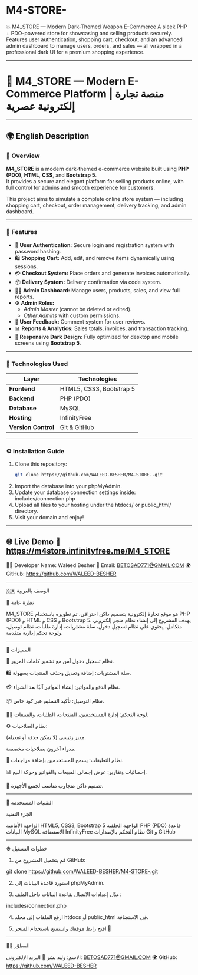 # M4-STORE-
💥 M4_STORE — Modern Dark-Themed Weapon E-Commerce A sleek PHP + PDO-powered store for showcasing and selling products securely. Features user authentication, shopping cart, checkout, and an advanced admin dashboard to manage users, orders, and sales — all wrapped in a professional dark UI for a premium shopping experience.

---------
# 🛒 M4_STORE — Modern E-Commerce Platform | منصة تجارة إلكترونية عصرية

---

## 🌍 English Description

### 🧾 Overview
**M4_STORE** is a modern dark-themed e-commerce website built using **PHP (PDO)**, **HTML**, **CSS**, and **Bootstrap 5**.  
It provides a secure and elegant platform for selling products online, with full control for admins and smooth experience for customers.

This project aims to simulate a complete online store system — including shopping cart, checkout, order management, delivery tracking, and admin dashboard.

---

### 🚀 Features
- 🔐 **User Authentication:** Secure login and registration system with password hashing.  
- 🛍️ **Shopping Cart:** Add, edit, and remove items dynamically using sessions.  
- 💳 **Checkout System:** Place orders and generate invoices automatically.  
- 📦 **Delivery System:** Delivery confirmation via code system.  
- 👨‍💼 **Admin Dashboard:** Manage users, products, sales, and view full reports.  
- ⚙️ **Admin Roles:**  
  - *Admin Master* (cannot be deleted or edited).  
  - *Other Admins* with custom permissions.  
- 💬 **User Feedback:** Comment system for user reviews.  
- 📊 **Reports & Analytics:** Sales totals, invoices, and transaction tracking.  
- 🌙 **Responsive Dark Design:** Fully optimized for desktop and mobile screens using **Bootstrap 5**.

---

### 🧰 Technologies Used
| Layer | Technologies |
|--------|---------------|
| **Frontend** | HTML5, CSS3, Bootstrap 5 |
| **Backend** | PHP (PDO) |
| **Database** | MySQL |
| **Hosting** | InfinityFree |
| **Version Control** | Git & GitHub |

---

### ⚙️ Installation Guide
1. Clone this repository:
   ```bash
   git clone https://github.com/WALEED-BESHER/M4-STORE-.git
2. Import the database into your phpMyAdmin.
3. Update your database connection settings inside:
includes/connection.php
4. Upload all files to your hosting under the htdocs/ or public_html/ directory.
5. Visit your domain and enjoy!

---
🌐 Live Demo
🔗 https://m4store.infinityfree.me/M4_STORE
---
🧑‍💻 Developer
Name: Waleed Besher
📧 Email: BETOSAD771@GMAIL.COM
🌍 GitHub: https://github.com/WALEED-BESHER


---
🇸🇦 الوصف بالعربية

🧾 نظرة عامة

M4_STORE هو موقع تجارة إلكترونية بتصميم داكن احترافي، تم تطويره باستخدام PHP (PDO) و HTML و CSS و Bootstrap 5.
يهدف المشروع إلى إنشاء نظام متجر إلكتروني متكامل، يحتوي على نظام تسجيل دخول، سلة مشتريات، إدارة طلبات، نظام توصيل، ولوحة تحكم إدارية متقدمة.


---

🚀 المميزات

🔐 نظام تسجيل دخول آمن مع تشفير كلمات المرور.

🛍️ سلة المشتريات: إضافة وتعديل وحذف المنتجات بسهولة.

💳 نظام الدفع والفواتير: إنشاء الفواتير آليًا بعد الشراء.

📦 نظام التوصيل: تأكيد التسليم عبر كود خاص.

👨‍💼 لوحة التحكم: إدارة المستخدمين، المنتجات، الطلبات، والمبيعات.

⚙️ نظام الصلاحيات:

مدير رئيسي (لا يمكن حذفه أو تعديله).

مدراء آخرون بصلاحيات مخصصة.


💬 نظام التعليقات: يسمح للمستخدمين بإضافة مراجعات.

📊 إحصائيات وتقارير: عرض إجمالي المبيعات والفواتير وحركة البيع.

🌙 تصميم داكن متجاوب مناسب لجميع الأجهزة.



---

🧰 التقنيات المستخدمة

الجزء	التقنية

الواجهة الأمامية	HTML5, CSS3, Bootstrap 5
الواجهة الخلفية	PHP (PDO)
قاعدة البيانات	MySQL
الاستضافة	InfinityFree
نظام التحكم بالإصدارات	Git و GitHub



---

⚙️ خطوات التشغيل

1. قم بتحميل المشروع من GitHub:

git clone https://github.com/WALEED-BESHER/M4-STORE-.git


2. استورد قاعدة البيانات إلى phpMyAdmin.


3. عدّل إعدادات الاتصال بقاعدة البيانات داخل الملف:

includes/connection.php


4. ارفع الملفات إلى مجلد htdocs أو public_html في الاستضافة.


5. افتح رابط موقعك واستمتع باستخدام المتجر 🎉




---

👨‍💻 المطوّر

الاسم: وليد بشر
📧 البريد الإلكتروني: BETOSAD771@GMAIL.COM
🌍 GitHub: https://github.com/WALEED-BESHER
